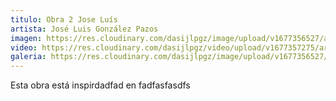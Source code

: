 ```yaml
---
titulo: Obra 2 Jose Luís
artista: José Luis González Pazos
imagen: https://res.cloudinary.com/dasijlpgz/image/upload/v1677356527/artistas/Jos%C3%A9%20Luis%20Gonz%C3%A1lez%20Pazos/Obra%202/Snapshot.png
video: https://res.cloudinary.com/dasijlpgz/video/upload/v1677357275/artistas/Jos%C3%A9%20Luis%20Gonz%C3%A1lez%20Pazos/Obra%202/230224_Jose_Luis_G_Pazos_obra_2-2_compresed.mp4
galeria: https://res.cloudinary.com/dasijlpgz/image/upload/v1677356527/artistas/Jos%C3%A9%20Luis%20Gonz%C3%A1lez%20Pazos/Obra%202/Snapshot_2.png
---
```

E﻿sta obra está inspirdadfad en fadfasfasdfs